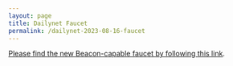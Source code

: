 ```yaml
---
layout: page
title: Dailynet Faucet
permalink: /dailynet-2023-08-16-faucet
---
```


[Please find the new Beacon-capable faucet by following this link](https://faucet.dailynet-2023-08-16.teztnets.xyz).
